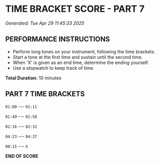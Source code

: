 # TIME BRACKET SCORE - PART 7
*Generated: Tue Apr 29 11:45:33 2025*

## PERFORMANCE INSTRUCTIONS
- Perform long tones on your instrument, following the time brackets.
- Start a tone at the first time and sustain until the second time.
- When 'X' is given as an end time, determine the ending yourself.
- Use a stopwatch to keep track of time.

**Total Duration:** 10 minutes

## PART 7 TIME BRACKETS

`01:00` --- `01:11`

`01:49` --- `01:58`

`02:16` --- `02:32`

`04:23` --- `04:37`

`08:15` --- `X`

**END OF SCORE**
